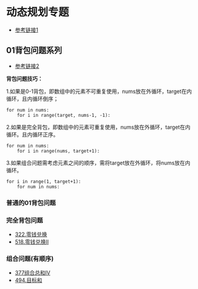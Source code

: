 
# 动态规划专题
- [参考链接1](https://github.com/CyC2018/CS-Notes/blob/master/notes/Leetcode%20%E9%A2%98%E8%A7%A3%20-%20%E5%8A%A8%E6%80%81%E8%A7%84%E5%88%92.md#0-1-%E8%83%8C%E5%8C%85)


## 01背包问题系列

- [参考链接2](https://leetcode-cn.com/problems/combination-sum-iv/solution/xi-wang-yong-yi-chong-gui-lu-gao-ding-bei-bao-wen-/)

**背包问题技巧：**


1.如果是0-1背包，即数组中的元素不可重复使用，nums放在外循环，target在内循环，且内循环倒序；

    for num in nums:
        for i in range(target, nums-1, -1):

2.如果是完全背包，即数组中的元素可重复使用，nums放在外循环，target在内循环。且内循环正序。

    for num in nums:
        for i in range(nums, target+1):


3.如果组合问题需考虑元素之间的顺序，需将target放在外循环，将nums放在内循环。

    for i in range(1, target+1):
        for num in nums:


### 普通的01背包问题

### 完全背包问题
- [322.零钱兑换](../算法/322零钱兑换.md)
- [518.零钱兑换II](../算法/518零钱兑换II.md)

### 组合问题(有顺序)
- [377组合总和IV](../算法/377组合总和IV.md)
- [494.目标和](../算法/494目标和.md)
